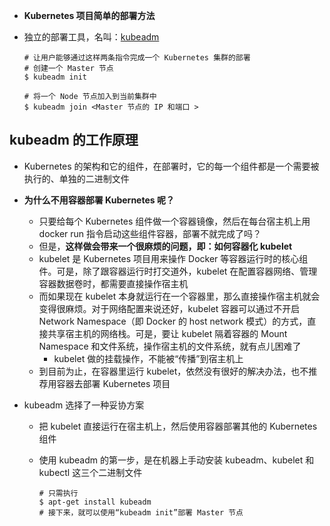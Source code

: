 *  **Kubernetes 项目简单的部署方法**

  * 独立的部署工具，名叫：[kubeadm](https://github.com/kubernetes/kubeadm)

    ```shell
    # 让用户能够通过这样两条指令完成一个 Kubernetes 集群的部署
    # 创建一个 Master 节点
    $ kubeadm init
     
    # 将一个 Node 节点加入到当前集群中
    $ kubeadm join <Master 节点的 IP 和端口 >
    ```

## kubeadm 的工作原理

* Kubernetes 的架构和它的组件，在部署时，它的每一个组件都是一个需要被执行的、单独的二进制文件

* **为什么不用容器部署 Kubernetes 呢？**

  * 只要给每个 Kubernetes 组件做一个容器镜像，然后在每台宿主机上用 docker run 指令启动这些组件容器，部署不就完成了吗？
  * 但是，**这样做会带来一个很麻烦的问题，即：如何容器化 kubelet**
  *  kubelet 是 Kubernetes 项目用来操作 Docker 等容器运行时的核心组件。可是，除了跟容器运行时打交道外，kubelet 在配置容器网络、管理容器数据卷时，都需要直接操作宿主机
  * 而如果现在 kubelet 本身就运行在一个容器里，那么直接操作宿主机就会变得很麻烦。对于网络配置来说还好，kubelet 容器可以通过不开启 Network Namespace（即 Docker 的 host network 模式）的方式，直接共享宿主机的网络栈。可是，要让 kubelet 隔着容器的 Mount Namespace 和文件系统，操作宿主机的文件系统，就有点儿困难了
    * kubelet 做的挂载操作，不能被“传播”到宿主机上
  * 到目前为止，在容器里运行 kubelet，依然没有很好的解决办法，也不推荐用容器去部署 Kubernetes 项目

* kubeadm 选择了一种妥协方案

  * 把 kubelet 直接运行在宿主机上，然后使用容器部署其他的 Kubernetes 组件

  * 使用 kubeadm 的第一步，是在机器上手动安装 kubeadm、kubelet 和 kubectl 这三个二进制文件

    ```shell
    # 只需执行
    $ apt-get install kubeadm
    # 接下来，就可以使用“kubeadm init”部署 Master 节点
    ```

    